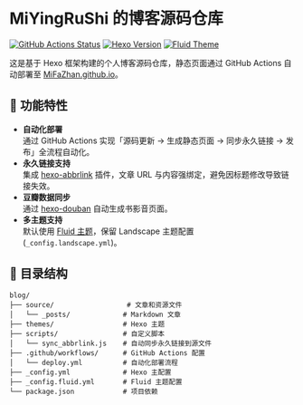 # MiYingRuShi 的博客源码仓库

[![GitHub Actions Status](https://img.shields.io/github/actions/workflow/status/MiFaZhan/blog/deploy.yml?label=自动部署)](https://github.com/MiFaZhan/blog/actions)
[![Hexo Version](https://img.shields.io/badge/Hexo-6.3+-blue)](https://hexo.io)
[![Fluid Theme](https://img.shields.io/badge/Theme-Fluid-2CA5E0)](https://github.com/fluid-dev/hexo-theme-fluid)

这是基于 Hexo 框架构建的个人博客源码仓库，静态页面通过 GitHub Actions 自动部署至 [MiFaZhan.github.io](https://github.com/MiFaZhan/MiFaZhan.github.io)。

## 🚀 功能特性

- **自动化部署**  
  通过 GitHub Actions 实现「源码更新 → 生成静态页面 → 同步永久链接 → 发布」全流程自动化。
- **永久链接支持**  
  集成 [hexo-abbrlink](https://github.com/ohroy/hexo-abbrlink) 插件，文章 URL 与内容强绑定，避免因标题修改导致链接失效。
- **豆瓣数据同步**  
  通过 [hexo-douban](https://github.com/mythsman/hexo-douban) 自动生成书影音页面。
- **多主题支持**  
  默认使用 [Fluid 主题](https://hexo.fluid-dev.com)，保留 Landscape 主题配置 (`_config.landscape.yml`)。

## 📂 目录结构

```text
blog/
├── source/                  # 文章和资源文件
│   └── _posts/             # Markdown 文章
├── themes/                 # Hexo 主题
├── scripts/                # 自定义脚本
│   └── sync_abbrlink.js    # 自动同步永久链接到源文件
├── .github/workflows/      # GitHub Actions 配置
│   └── deploy.yml          # 自动化部署流程
├── _config.yml             # Hexo 主配置
├── _config.fluid.yml       # Fluid 主题配置
└── package.json            # 项目依赖
